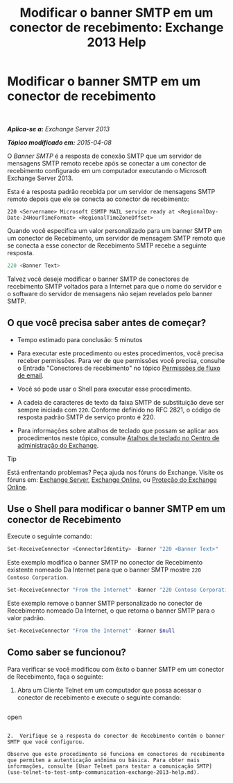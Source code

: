 ﻿---
title: 'Modificar o banner SMTP em um conector de recebimento: Exchange 2013 Help'
TOCTitle: Modificar o banner SMTP em um conector de recebimento
ms:assetid: d667704e-fd69-4aca-9c35-eef7006944b2
ms:mtpsurl: https://technet.microsoft.com/pt-br/library/Bb124740(v=EXCHG.150)
ms:contentKeyID: 52058893
ms.date: 05/22/2018
mtps_version: v=EXCHG.150
ms.translationtype: MT
---

# Modificar o banner SMTP em um conector de recebimento

 

_**Aplica-se a:** Exchange Server 2013_

_**Tópico modificado em:** 2015-04-08_

O *Banner SMTP* é a resposta de conexão SMTP que um servidor de mensagens SMTP remoto recebe após se conectar a um conector de recebimento configurado em um computador executando o Microsoft Exchange Server 2013.

Esta é a resposta padrão recebida por um servidor de mensagens SMTP remoto depois que ele se conecta ao conector de recebimento:

    220 <Servername> Microsoft ESMTP MAIL service ready at <RegionalDay-Date-24HourTimeFormat> <RegionalTimeZoneOffset>

Quando você especifica um valor personalizado para um banner SMTP em um conector de Recebimento, um servidor de mensagem SMTP remoto que se conecta a esse conector de Recebimento SMTP recebe a seguinte resposta.

```powershell
220 <Banner Text>
```

Talvez você deseje modificar o banner SMTP de conectores de recebimento SMTP voltados para a Internet para que o nome do servidor e o software do servidor de mensagens não sejam revelados pelo banner SMTP.

## O que você precisa saber antes de começar?

  - Tempo estimado para conclusão: 5 minutos

  - Para executar este procedimento ou estes procedimentos, você precisa receber permissões. Para ver de que permissões você precisa, consulte o Entrada "Conectores de recebimento" no tópico [Permissões de fluxo de email](mail-flow-permissions-exchange-2013-help.md).

  - Você só pode usar o Shell para executar esse procedimento.

  - A cadeia de caracteres de texto da faixa SMTP de substituição deve ser sempre iniciada com `220`. Conforme definido no RFC 2821, o código de resposta padrão SMTP de serviço pronto é 220.

  - Para informações sobre atalhos de teclado que possam se aplicar aos procedimentos neste tópico, consulte [Atalhos de teclado no Centro de administração do Exchange](keyboard-shortcuts-in-the-exchange-admin-center-exchange-online-protection-help.md).


> [!TIP]
> Está enfrentando problemas? Peça ajuda nos fóruns do Exchange. Visite os fóruns em: <A href="https://go.microsoft.com/fwlink/p/?linkid=60612">Exchange Server</A>, <A href="https://go.microsoft.com/fwlink/p/?linkid=267542">Exchange Online</A>, ou <A href="https://go.microsoft.com/fwlink/p/?linkid=285351">Proteção do Exchange Online</A>.



## Use o Shell para modificar o banner SMTP em um conector de Recebimento

Execute o seguinte comando:

```powershell
Set-ReceiveConnector <ConnectorIdentity> -Banner "220 <Banner Text>"
```

Este exemplo modifica o banner SMTP no conector de Recebimento existente nomeado Da Internet para que o banner SMTP mostre `220 Contoso Corporation`.

```powershell
Set-ReceiveConnector "From the Internet" -Banner "220 Contoso Corporation"
```

Este exemplo remove o banner SMTP personalizado no conector de Recebimento nomeado Da Internet, o que retorna o banner SMTP para o valor padrão.

```powershell
Set-ReceiveConnector "From the Internet" -Banner $null
```

## Como saber se funcionou?

Para verificar se você modificou com êxito o banner SMTP em um conector de Recebimento, faça o seguinte:

1.  Abra um Cliente Telnet em um computador que possa acessar o conector de recebimento e execute o seguinte comando:
    
    ```powershell
open <Connector FQDN or IP address> <Port>
```

2.  Verifique se a resposta do conector de Recebimento contém o banner SMTP que você configurou.

Observe que este procedimento só funciona em conectores de recebimento que permitem a autenticação anônima ou básica. Para obter mais informações, consulte [Usar Telnet para testar a comunicação SMTP](use-telnet-to-test-smtp-communication-exchange-2013-help.md).

